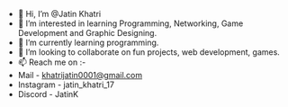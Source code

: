 - 👋 Hi, I’m @Jatin Khatri
- 👀 I’m interested in learning Programming, Networking, Game Development and Graphic Designing.
- 🌱 I’m currently learning programming.
- 💞️ I’m looking to collaborate on fun projects, web development, games.
- 📫 Reach me on :-
- Mail - khatrijatin0001@gmail.com
- Instagram - jatin_khatri_17
- Discord - JatinK


<!---
Programmedwithcode/Programmedwithcode is a ✨ special ✨ repository because its `README.md` (this file) appears on your GitHub profile.
You can click the Preview link to take a look at your changes.
--->
